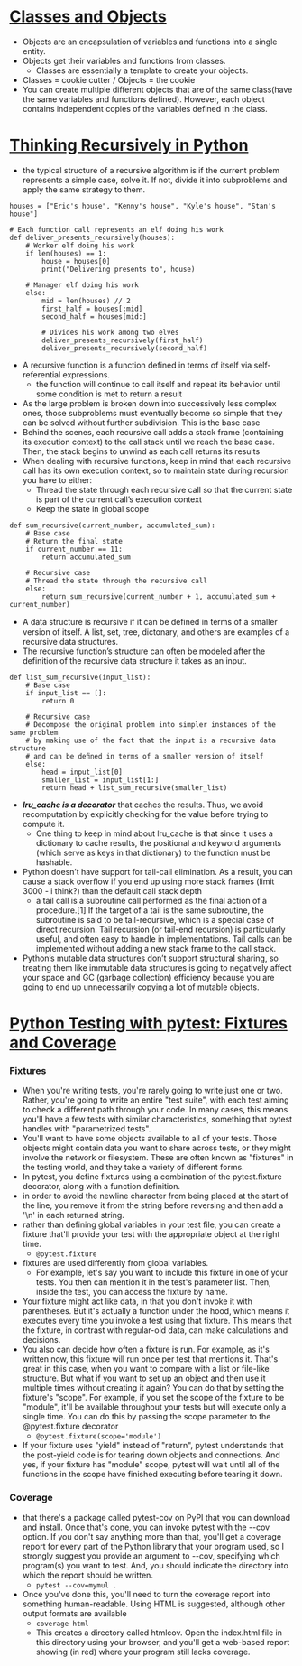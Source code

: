 # [Classes and Objects](https://www.learnpython.org/en/Classes_and_Objects)
- Objects are an encapsulation of variables and functions into a single entity. 
- Objects get their variables and functions from classes. 
  - Classes are essentially a template to create your objects.
- Classes = cookie cutter / Objects = the cookie
- You can create multiple different objects that are of the same class(have the same variables and functions defined). However, each object contains independent copies of the variables defined in the class. 

# [Thinking Recursively in Python](https://realpython.com/python-thinking-recursively/)
- the typical structure of a recursive algorithm is if the current problem represents a simple case, solve it. If not, divide it into subproblems and apply the same strategy to them.

```
houses = ["Eric's house", "Kenny's house", "Kyle's house", "Stan's house"]

# Each function call represents an elf doing his work 
def deliver_presents_recursively(houses):
    # Worker elf doing his work
    if len(houses) == 1:
        house = houses[0]
        print("Delivering presents to", house)

    # Manager elf doing his work
    else:
        mid = len(houses) // 2
        first_half = houses[:mid]
        second_half = houses[mid:]

        # Divides his work among two elves
        deliver_presents_recursively(first_half)
        deliver_presents_recursively(second_half)
```
- A recursive function is a function defined in terms of itself via self-referential expressions.
  - the function will continue to call itself and repeat its behavior until some condition is met to return a result
- As the large problem is broken down into successively less complex ones, those subproblems must eventually become so simple that they can be solved without further subdivision. This is the base case
- Behind the scenes, each recursive call adds a stack frame (containing its execution context) to the call stack until we reach the base case. Then, the stack begins to unwind as each call returns its results
- When dealing with recursive functions, keep in mind that each recursive call has its own execution context, so to maintain state during recursion you have to either:
  - Thread the state through each recursive call so that the current state is part of the current call’s execution context
  - Keep the state in global scope

```
def sum_recursive(current_number, accumulated_sum):
    # Base case
    # Return the final state
    if current_number == 11:
        return accumulated_sum

    # Recursive case
    # Thread the state through the recursive call
    else:
        return sum_recursive(current_number + 1, accumulated_sum + current_number)

```
- A data structure is recursive if it can be deﬁned in terms of a smaller version of itself. A list, set, tree, dictonary, and others are examples of a recursive data structures.
- The recursive function’s structure can often be modeled after the definition of the recursive data structure it takes as an input. 

```
def list_sum_recursive(input_list):
    # Base case
    if input_list == []:
        return 0

    # Recursive case
    # Decompose the original problem into simpler instances of the same problem
    # by making use of the fact that the input is a recursive data structure
    # and can be deﬁned in terms of a smaller version of itself
    else:
        head = input_list[0]
        smaller_list = input_list[1:]
        return head + list_sum_recursive(smaller_list)
```
- ***lru_cache is a decorator*** that caches the results. Thus, we avoid recomputation by explicitly checking for the value before trying to compute it. 
  - One thing to keep in mind about lru_cache is that since it uses a dictionary to cache results, the positional and keyword arguments (which serve as keys in that dictionary) to the function must be hashable.
- Python doesn’t have support for tail-call elimination. As a result, you can cause a stack overflow if you end up using more stack frames (limit 3000 - i think?) than the default call stack depth
  - a tail call is a subroutine call performed as the final action of a procedure.[1] If the target of a tail is the same subroutine, the subroutine is said to be tail-recursive, which is a special case of direct recursion. Tail recursion (or tail-end recursion) is particularly useful, and often easy to handle in implementations. Tail calls can be implemented without adding a new stack frame to the call stack. 
- Python’s mutable data structures don’t support structural sharing, so treating them like immutable data structures is going to negatively affect your space and GC (garbage collection) efficiency because you are going to end up unnecessarily copying a lot of mutable objects. 

# [Python Testing with pytest: Fixtures and Coverage](https://www.linuxjournal.com/content/python-testing-pytest-fixtures-and-coverage)

### Fixtures
- When you're writing tests, you're rarely going to write just one or two. Rather, you're going to write an entire "test suite", with each test aiming to check a different path through your code. In many cases, this means you'll have a few tests with similar characteristics, something that pytest handles with "parametrized tests".
- You'll want to have some objects available to all of your tests. Those objects might contain data you want to share across tests, or they might involve the network or filesystem. These are often known as "fixtures" in the testing world, and they take a variety of different forms.
- In pytest, you define fixtures using a combination of the pytest.fixture decorator, along with a function definition.
-  in order to avoid the newline character from being placed at the start of the line, you remove it from the string before reversing and then add a '\n' in each returned string. 
- rather than defining global variables in your test file, you can create a fixture that'll provide your test with the appropriate object at the right time.
  - ` @pytest.fixture `
- fixtures are used differently from global variables. 
  - For example, let's say you want to include this fixture in one of your tests. You then can mention it in the test's parameter list. Then, inside the test, you can access the fixture by name. 
- Your fixture might act like data, in that you don't invoke it with parentheses. But it's actually a function under the hood, which means it executes every time you invoke a test using that fixture. This means that the fixture, in contrast with regular-old data, can make calculations and decisions.
- You also can decide how often a fixture is run. For example, as it's written now, this fixture will run once per test that mentions it. That's great in this case, when you want to compare with a list or file-like structure. But what if you want to set up an object and then use it multiple times without creating it again? You can do that by setting the fixture's "scope". For example, if you set the scope of the fixture to be "module", it'll be available throughout your tests but will execute only a single time. You can do this by passing the scope parameter to the @pytest.fixture decorator
  - `@pytest.fixture(scope='module')`
- If your fixture uses "yield" instead of "return", pytest understands that the post-yield code is for tearing down objects and connections. And yes, if your fixture has "module" scope, pytest will wait until all of the functions in the scope have finished executing before tearing it down.

### Coverage
- that there's a package called pytest-cov on PyPI that you can download and install. Once that's done, you can invoke pytest with the --cov option. If you don't say anything more than that, you'll get a coverage report for every part of the Python library that your program used, so I strongly suggest you provide an argument to --cov, specifying which program(s) you want to test. And, you should indicate the directory into which the report should be written.
  - `pytest --cov=mymul .`
- Once you've done this, you'll need to turn the coverage report into something human-readable. Using HTML is suggested, although other output formats are available
  - `coverage html`
  - This creates a directory called htmlcov. Open the index.html file in this directory using your browser, and you'll get a web-based report showing (in red) where your program still lacks coverage.
